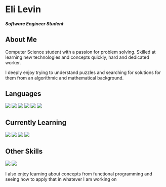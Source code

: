 # Eli Levin

#### _Software Engineer Student_

## About Me


Computer Science student with a passion for problem solving. Skilled at learning new technologies and concepts quickly, hard and dedicated worker.

I deeply enjoy trying to understand puzzles and searching for solutions for them from an algorithmic and mathematical background.

## Languages
![](https://img.shields.io/badge/PYTHON-EXPERT-blue?style=flat-square&logo=python)
![](https://img.shields.io/badge/C%23-EXPERT-blue?style=flat-square&logo=csharp)
![](https://img.shields.io/badge/JAVA-EXPERT-blue?style=flat-square&logo=java)
![](https://img.shields.io/badge/C%2B%2B-VERY_GOOD-purple?style=flat-square&logo=cplusplus)
![](https://img.shields.io/badge/SQL-VERY%20GOOD-purple?style=flat-square&logo=sql)
![](https://img.shields.io/badge/SHELL-0GOOD-purple?style=flat-square&logo=gnubash)

## Currently Learning

![](https://img.shields.io/badge/JAVASCRIPT-PROFICIENT-bf0a8f?style=flat-square&logo=javascript)
![](https://img.shields.io/badge/RUST-PROFICIENT-bf0a8f?style=flat-square&logo=rust)
![](https://img.shields.io/badge/GO-PROFICIENT-bf0a8f?style=flat-square&logo=go)
![](https://img.shields.io/badge/REACT-BEGINNER-bf0a8f?style=flat-square&logo=react)

## Other Skills
![](https://img.shields.io/badge/LINUX-VERY%20GOOD-purple?style=flat-square&logo=archlinux)
![](https://img.shields.io/badge/GIT-VERY%20GOOD-purple?style=flat-square&logo=git)

I also enjoy learning about concepts from functional programming and seeing how to apply that in whatever I am working on

## 


